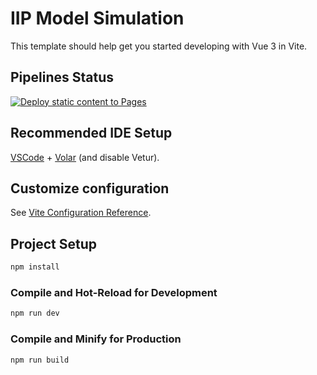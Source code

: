 # IIP Model Simulation

This template should help get you started developing with Vue 3 in Vite.

## Pipelines Status
[![Deploy static content to Pages](https://github.com/rorocc/iip-model-interactive/actions/workflows/deploy.yml/badge.svg)](https://github.com/rorocc/iip-model-interactive/actions/workflows/deploy.yml)

## Recommended IDE Setup

[VSCode](https://code.visualstudio.com/) + [Volar](https://marketplace.visualstudio.com/items?itemName=Vue.volar) (and disable Vetur).

## Customize configuration

See [Vite Configuration Reference](https://vite.dev/config/).

## Project Setup

```sh
npm install
```

### Compile and Hot-Reload for Development

```sh
npm run dev
```

### Compile and Minify for Production

```sh
npm run build
```
